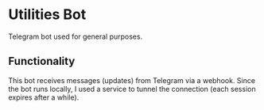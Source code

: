 # Utilities Bot

Telegram bot used for general purposes.

## Functionality

This bot receives messages (updates) from Telegram via a webhook. Since the bot runs locally, I used a service to tunnel the connection (each session expires after a while).
